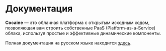Документация
============

**Cocaine** — это облачная платформа с открытым исходным кодом, позволяющая вам строить собственные PaaS (Platform-as-a-Service) облака, используя простые и эффективные динамические компоненты.

Полная документация на русском языке находится [здесь](/cocaine/cocaine-docs-ru/wiki).